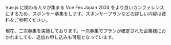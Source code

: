 Vue.js に関わる人々が集まる Vue Fes Japan 2024 をより良いカンファレンスにするため、スポンサー募集をします。スポンサープランなどの詳しい内容は資料をご参照ください。

現在、二次募集を実施しております。一次募集でプランが確定された企業様におかれましても、追加お申し込みも可能となっています。
